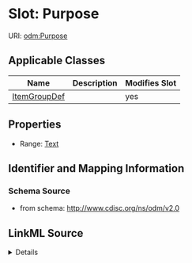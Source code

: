 # Slot: Purpose

URI: [odm:Purpose](http://www.cdisc.org/ns/odm/v2.0/Purpose)



<!-- no inheritance hierarchy -->




## Applicable Classes

| Name | Description | Modifies Slot |
| --- | --- | --- |
[ItemGroupDef](ItemGroupDef.md) |  |  yes  |







## Properties

* Range: [Text](Text.md)





## Identifier and Mapping Information







### Schema Source


* from schema: http://www.cdisc.org/ns/odm/v2.0




## LinkML Source

<details>
```yaml
name: Purpose
from_schema: http://www.cdisc.org/ns/odm/v2.0
rank: 1000
alias: Purpose
domain_of:
- ItemGroupDef
range: text

```
</details>